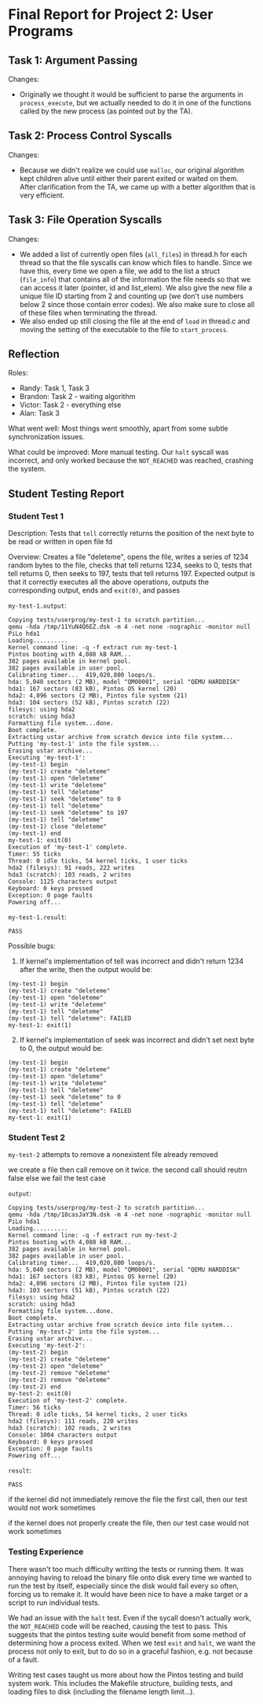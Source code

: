 Final Report for Project 2: User Programs
=========================================

## Task 1: Argument Passing

Changes:

- Originally we thought it would be sufficient to parse the arguments in `process_execute`, but we actually needed to do it in one of the functions called by the new process (as pointed out by the TA).


## Task 2: Process Control Syscalls

Changes:

- Because we didn't realize we could use `malloc`, our original algorithm kept children alive until either their parent exited or waited on them. After clarification from the TA, we came up with a better algorithm that is very efficient.


## Task 3: File Operation Syscalls

Changes:

- We added a list of currently open files (`all_files`) in thread.h for each thread so that the file syscalls can know which files to handle. Since we have this, every time we open a file, we add to the list a struct (`file_info`) that contains all of the information the file needs so that we can access it later (pointer, id and list_elem). We also give the new file a unique file ID starting from 2 and counting up (we don't use numbers below 2 since those contain error codes). We also make sure to close all of these files when terminating the thread.
- We also ended up still closing the file at the end of `load` in thread.c and moving the setting of the executable to the file to `start_process`.


## Reflection

Roles:

- Randy: Task 1, Task 3
- Brandon: Task 2 - waiting algorithm
- Victor: Task 2 - everything else
- Alan: Task 3

What went well: Most things went smoothly, apart from some subtle synchronization issues.

What could be improved: More manual testing. Our `halt` syscall was incorrect, and only worked because the `NOT_REACHED` was reached, crashing the system.


## Student Testing Report

### Student Test 1

Description: Tests that `tell` correctly returns the position of the next byte to be 
read or written in open file fd

Overview: Creates a file "deleteme", opens the file, writes a series of 1234 random bytes
to the file, checks that tell returns 1234, seeks to 0, tests that tell returns 0, 
then seeks to 197, tests that tell returns 197. Expected output is that it correctly 
executes all the above operations, outputs the corresponding output, ends and `exit(0)`, and passes

`my-test-1.output`:
```
Copying tests/userprog/my-test-1 to scratch partition...
qemu -hda /tmp/11YuN4Q6EZ.dsk -m 4 -net none -nographic -monitor null
PiLo hda1
Loading..........
Kernel command line: -q -f extract run my-test-1
Pintos booting with 4,088 kB RAM...
382 pages available in kernel pool.
382 pages available in user pool.
Calibrating timer...  419,020,800 loops/s.
hda: 5,040 sectors (2 MB), model "QM00001", serial "QEMU HARDDISK"
hda1: 167 sectors (83 kB), Pintos OS kernel (20)
hda2: 4,096 sectors (2 MB), Pintos file system (21)
hda3: 104 sectors (52 kB), Pintos scratch (22)
filesys: using hda2
scratch: using hda3
Formatting file system...done.
Boot complete.
Extracting ustar archive from scratch device into file system...
Putting 'my-test-1' into the file system...
Erasing ustar archive...
Executing 'my-test-1':
(my-test-1) begin
(my-test-1) create "deleteme"
(my-test-1) open "deleteme"
(my-test-1) write "deleteme"
(my-test-1) tell "deleteme"
(my-test-1) seek "deleteme" to 0
(my-test-1) tell "deleteme"
(my-test-1) seek "deleteme" to 197
(my-test-1) tell "deleteme"
(my-test-1) close "deleteme"
(my-test-1) end
my-test-1: exit(0)
Execution of 'my-test-1' complete.
Timer: 55 ticks
Thread: 0 idle ticks, 54 kernel ticks, 1 user ticks
hda2 (filesys): 91 reads, 222 writes
hda3 (scratch): 103 reads, 2 writes
Console: 1125 characters output
Keyboard: 0 keys pressed
Exception: 0 page faults
Powering off...
```

`my-test-1.result`:
```
PASS
```

Possible bugs:

1. If kernel's implementation of tell was incorrect and didn't return 1234 after the write, then the output would be:
  ```
  (my-test-1) begin
  (my-test-1) create "deleteme"
  (my-test-1) open "deleteme"
  (my-test-1) write "deleteme"
  (my-test-1) tell "deleteme"
  (my-test-1) tell "deleteme": FAILED
  my-test-1: exit(1)
  ```

2. If kernel's implementation of seek was incorrect and didn't set next byte to 0, the output would be:
  ```
  (my-test-1) begin
  (my-test-1) create "deleteme"
  (my-test-1) open "deleteme"
  (my-test-1) write "deleteme"
  (my-test-1) tell "deleteme"
  (my-test-1) seek "deleteme" to 0
  (my-test-1) tell "deleteme"
  (my-test-1) tell "deleteme": FAILED
  my-test-1: exit(1)
  ```


### Student Test 2

`my-test-2` attempts to remove a nonexistent file already removed

we create a file then call remove on it twice. the second call should reutrn false else we fail the test case

`output`:
```
Copying tests/userprog/my-test-2 to scratch partition...
qemu -hda /tmp/18casJaY3N.dsk -m 4 -net none -nographic -monitor null
PiLo hda1
Loading..........
Kernel command line: -q -f extract run my-test-2
Pintos booting with 4,088 kB RAM...
382 pages available in kernel pool.
382 pages available in user pool.
Calibrating timer...  419,020,800 loops/s.
hda: 5,040 sectors (2 MB), model "QM00001", serial "QEMU HARDDISK"
hda1: 167 sectors (83 kB), Pintos OS kernel (20)
hda2: 4,096 sectors (2 MB), Pintos file system (21)
hda3: 103 sectors (51 kB), Pintos scratch (22)
filesys: using hda2
scratch: using hda3
Formatting file system...done.
Boot complete.
Extracting ustar archive from scratch device into file system...
Putting 'my-test-2' into the file system...
Erasing ustar archive...
Executing 'my-test-2':
(my-test-2) begin
(my-test-2) create "deleteme"
(my-test-2) open "deleteme"
(my-test-2) remove "deleteme"
(my-test-2) remove "deleteme"
(my-test-2) end
my-test-2: exit(0)
Execution of 'my-test-2' complete.
Timer: 56 ticks
Thread: 0 idle ticks, 54 kernel ticks, 2 user ticks
hda2 (filesys): 111 reads, 220 writes
hda3 (scratch): 102 reads, 2 writes
Console: 1004 characters output
Keyboard: 0 keys pressed
Exception: 0 page faults
Powering off...
```

`result`:
```
PASS
```

if the kernel did not immediately remove the file the first call, then our test would not work sometimes

if the kernel does not properly create the file, then our test case would not work sometimes


### Testing Experience

There wasn't too much difficulty writing the tests or running them. It was annoying having to reload the binary file onto disk every time we wanted to run the test by itself, especially since the disk would fail every so often, forcing us to remake it. It would have been nice to have a make target or a script to run individual tests.

We had an issue with the `halt` test. Even if the sycall doesn't actually work, the `NOT_REACHED` code will be reached, causing the test to pass. This suggests that the pintos testing suite would benefit from some method of determining how a process exited. When we test `exit` and `halt`, we want the process not only to exit, but to do so in a graceful fashion, e.g. not because of a fault.

Writing test cases taught us more about how the Pintos testing and build system work. This includes the Makefile structure, building tests, and loading files to disk (including the filename length limit...).
